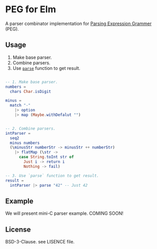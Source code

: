 # PEG for Elm
A parser combinator implementation for [Parsing Expression Grammer](https://en.wikipedia.org/wiki/Parsing_expression_grammar) (PEG).

## Usage
1. Make base parser.
2. Combine parsers.
3. Use [`parse`](https://package.elm-lang.org/packages/YuyaAizawa/peg/latest/Parser#parse) function to get result.

```elm

-- 1. Make base parser.
numbers =
  chars Char.isDigit

minus =
  match "-"
    |> option
    |> map (Maybe.withDefalut "")


-- 2. Combine parsers.
intParser =
  seq2
  minus numbers
  (\minusStr numberStr -> minusStr ++ numberStr)
    |> flatMap (\str ->
      case String.toInt str of
        Just i -> return i
        Nothing -> fail)

-- 3. Use `parse` function to get result.
result =
  intParser |> parse "42" -- Just 42
```

## Example
We will present mini-C parser example. COMING SOON!

## License
BSD-3-Clause. see LISENCE file.
